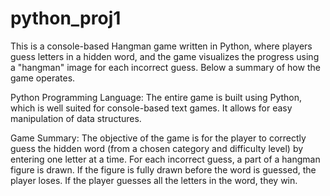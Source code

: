 # python_proj1

This is a console-based Hangman game written in Python, where players guess letters in a hidden word, and the game visualizes the progress using a "hangman" image for each incorrect guess. Below a summary of how the game operates. 

Python Programming Language: The entire game is built using Python, which is well suited for console-based text games. It allows for easy manipulation of data structures. 

Game Summary: 
    The objective of the game is for the player to correctly guess the hidden word (from a chosen category and difficulty level) by entering one letter at a time. For each incorrect guess, a part of a hangman 
    figure is drawn. If the figure is fully drawn before the word is guessed, the player loses. If the player guesses all the letters in the word, they win.
